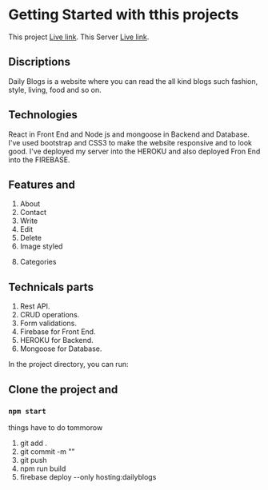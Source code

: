 # Getting Started with tthis projects

This project  [Live link](https://dailyblogs-38464.web.app/).
This Server  [Live link](https://github.com/rahat2020/DailyLife-Blog-Server).

## Discriptions
Daily Blogs is a website where you can read the all kind blogs such fashion, style, living, food and so on.

## Technologies
React in Front End and Node js and mongoose in Backend and Database. I've used bootstrap and CSS3 to make the website responsive and to look good. I've deployed my server into the HEROKU and also deployed Fron End into the FIREBASE.

## Features and 
1) About 
2) Contact
3) Write
4) Edit
5) Delete
6) Image styled
<!-- 7) Latest Blogs -->
8) Categories

## Technicals parts
1) Rest API.
2) CRUD operations.
3) Form validations.
4) Firebase for Front End.
5) HEROKU for Backend.
6) Mongoose for Database.




In the project directory, you can run:
## Clone the project and 
### `npm start`


things have to do tommorow
1) git add .
2) git commit -m ""
3) git push 
4) npm run build
5) firebase deploy --only hosting:dailyblogs